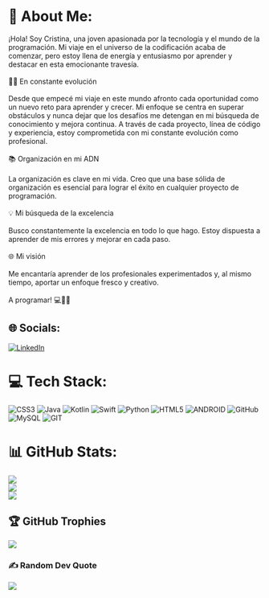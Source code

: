 # 💫 About Me:
¡Hola! Soy Cristina, una joven apasionada por la tecnología y el mundo de la programación. Mi viaje en el universo de la codificación acaba de comenzar, pero estoy llena de energía y entusiasmo por aprender y destacar en esta emocionante travesía.<br><br>👩‍💻 En constante evolución<br><br>Desde que empecé mi viaje en este mundo afronto cada oportunidad como un nuevo reto para aprender y crecer. Mi enfoque se centra en superar obstáculos y nunca dejar que los desafíos me detengan en mi búsqueda de conocimiento y mejora continua. A través de cada proyecto, línea de código y experiencia, estoy comprometida con mi constante evolución como profesional.<br><br>📚 Organización en mi ADN<br><br>La organización es clave en mi vida.  Creo que una base sólida de organización es esencial para lograr el éxito en cualquier proyecto de programación.<br><br>💡 Mi búsqueda de la excelencia<br><br>Busco constantemente la excelencia en todo lo que hago. Estoy dispuesta a aprender de mis errores y mejorar en cada paso. <br><br>🌐 Mi visión<br><br>Me encantaría aprender de los profesionales experimentados y, al mismo tiempo, aportar un enfoque fresco y creativo.<br><br>A programar! 💻🌟🚀


## 🌐 Socials:
[![LinkedIn](https://img.shields.io/badge/LinkedIn-%230077B5.svg?logo=linkedin&logoColor=white)](https://linkedin.com/in/cristinaamoedofragueiro) 

# 💻 Tech Stack:
![CSS3](https://img.shields.io/badge/css3-%231572B6.svg?style=for-the-badge&logo=css3&logoColor=white) ![Java](https://img.shields.io/badge/java-%23ED8B00.svg?style=for-the-badge&logo=java&logoColor=white) ![Kotlin](https://img.shields.io/badge/kotlin-%230095D5.svg?style=for-the-badge&logo=kotlin&logoColor=white) ![Swift](https://img.shields.io/badge/swift-F54A2A?style=for-the-badge&logo=swift&logoColor=white) ![Python](https://img.shields.io/badge/python-3670A0?style=for-the-badge&logo=python&logoColor=ffdd54) ![HTML5](https://img.shields.io/badge/html5-%23E34F26.svg?style=for-the-badge&logo=html5&logoColor=white) ![ANDROID](https://img.shields.io/badge/android-%2320232a.svg?style=for-the-badge&logo=android&logoColor=%a4c639) ![GitHub](https://img.shields.io/badge/GitHub-%23121011.svg?style=for-the-badge&logo=github&logoColor=white) ![MySQL](https://img.shields.io/badge/mysql-%2300f.svg?style=for-the-badge&logo=mysql&logoColor=white) ![GIT](https://img.shields.io/badge/Git-fc6d26?style=for-the-badge&logo=git&logoColor=white)
# 📊 GitHub Stats:
![](https://github-readme-stats.vercel.app/api?username=crisamoedo&theme=omni&hide_border=false&include_all_commits=false&count_private=false)<br/>
![](https://github-readme-streak-stats.herokuapp.com/?user=crisamoedo&theme=omni&hide_border=false)<br/>
![](https://github-readme-stats.vercel.app/api/top-langs/?username=crisamoedo&theme=omni&hide_border=false&include_all_commits=false&count_private=false&layout=compact)

## 🏆 GitHub Trophies
![](https://github-profile-trophy.vercel.app/?username=crisamoedo&theme=radical&no-frame=false&no-bg=true&margin-w=4)

### ✍️ Random Dev Quote
![](https://quotes-github-readme.vercel.app/api?type=vetical&theme=dark)

<!-- Proudly created with GPRM ( https://gprm.itsvg.in ) -->
